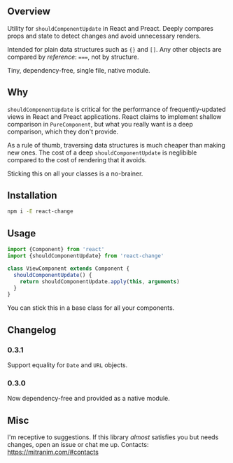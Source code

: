 ## Overview

Utility for `shouldComponentUpdate` in React and Preact. Deeply compares props and state to detect changes and avoid unnecessary renders.

Intended for plain data structures such as `{}` and `[]`. Any other objects are compared by _reference_: `===`, not by structure.

Tiny, dependency-free, single file, native module.

## Why

`shouldComponentUpdate` is critical for the performance of frequently-updated views in React and Preact applications. React claims to implement shallow comparison in `PureComponent`, but what you really want is a deep comparison, which they don't provide.

As a rule of thumb, traversing data structures is much cheaper than making new ones. The cost of a deep `shouldComponentUpdate` is neglibible compared to the cost of rendering that it avoids.

Sticking this on all your classes is a no-brainer.

## Installation

```sh
npm i -E react-change
```

## Usage

```js
import {Component} from 'react'
import {shouldComponentUpdate} from 'react-change'

class ViewComponent extends Component {
  shouldComponentUpdate() {
    return shouldComponentUpdate.apply(this, arguments)
  }
}
```

You can stick this in a base class for all your components.

## Changelog

### 0.3.1

Support equality for `Date` and `URL` objects.

### 0.3.0

Now dependency-free and provided as a native module.

## Misc

I'm receptive to suggestions. If this library _almost_ satisfies you but needs changes, open an issue or chat me up. Contacts: https://mitranim.com/#contacts
